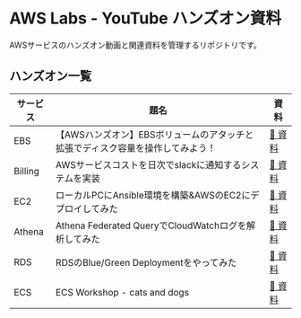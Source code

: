 # AWS Labs - YouTube ハンズオン資料

AWSサービスのハンズオン動画と関連資料を管理するリポジトリです。

## ハンズオン一覧

| サービス | 題名                                                                           | 資料                                              |
| -------- | ------------------------------------------------------------------------------ | ------------------------------------------------- |
| EBS      | 【AWSハンズオン】EBSボリュームのアタッチと拡張でディスク容量を操作してみよう！ | [📁 資料](handson/001_ebs-extend-handson/)         |
| Billing  | AWSサービスコストを日次でslackに通知するシステムを実装                         | [📁 資料](handson/002_billing-notification/)       |
| EC2      | ローカルPCにAnsible環境を構築&AWSのEC2にデプロイしてみた                       | [📁 資料](handson/003_deploy-ec2-with-ansible/)    |
| Athena   | Athena Federated QueryでCloudWatchログを解析してみた                           | [📁 資料](handson/004_athena-federated-query/)     |
| RDS      | RDSのBlue/Green Deploymentをやってみた                                         | [📁 資料](handson/005_aurora-blue-green-deploy/)   |
| ECS      | ECS Workshop - cats and dogs                                                   | [📁 資料](handson/006_ecs-workshop-cats-and-dogs/) |
